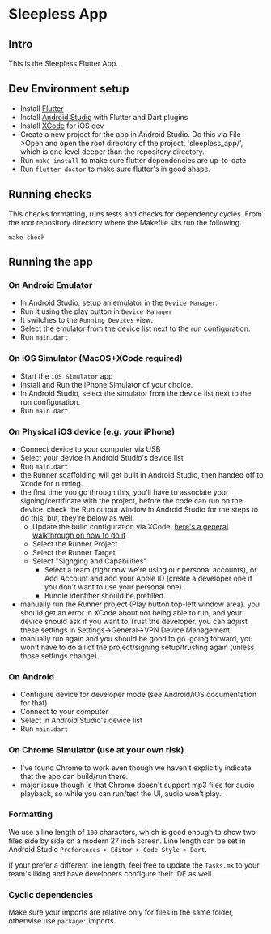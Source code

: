 # Sleepless App

## Intro

This is the Sleepless Flutter App.

## Dev Environment setup

* Install [Flutter](https://flutter.dev/)
* Install [Android Studio](https://developer.android.com/studio) with Flutter and Dart plugins
* Install [XCode](https://developer.apple.com/xcode/) for iOS dev
* Create a new project for the app in Android Studio. Do this via File->Open and open the root directory of the project, 'sleepless_app/', which is one level deeper than the repository directory.
* Run ``` make install ``` to make sure flutter dependencies are up-to-date
* Run ``` flutter doctor ``` to make sure flutter's in good shape.


## Running checks

This checks formatting, runs tests and checks for dependency cycles. From the root repository directory where the Makefile sits run the following.

```
make check
```

## Running the app

### On Android Emulator

* In Android Studio, setup an emulator in the `Device Manager`.
* Run it using the play button in `Device Manager`
* It switches to the `Running Devices` view.
* Select the emulator from the device list next to the run configuration.
* Run `main.dart`

### On iOS Simulator (MacOS+XCode required)

* Start the `iOS Simulator` app
* Install and Run the iPhone Simulator of your choice.
* In Android Studio, select the simulator from the device list next to the run configuration.
* Run `main.dart`

### On Physical iOS device (e.g. your iPhone)

* Connect device to your computer via USB
* Select your device in Android Studio's device list
* Run `main.dart`
* the Runner scaffolding will get built in Android Studio, then handed off to Xcode for running.
* the first time you go through this, you'll have to associate your signing/certificate with the project, before the code can run on the device. check the Run output window in Android Studio for the steps to do this, but, they're below as well.
  * Update the build configuration via XCode. [here's a general walkthrough on how to do it](https://developer.apple.com/documentation/Xcode/configuring-the-build-settings-of-a-target)
  * Select the Runner Project
  * Select the Runner Target
  * Select "Signging and Capabilities"
     * Select a team (right now we're using our personal accounts), or Add Account and add your Apple ID (create a developer one if you don't want to use your personal one).
     * Bundle identifier should be prefilled.
* manually run the Runner project (Play button top-left window area). you should get an error in XCode about not being able to run, and your device should ask if you want to Trust the developer. you can adjust these settings in Settings->General->VPN Device Management.
* manually run again and you should be good to go. going forward, you won't have to do all of the project/signing setup/trusting again (unless those settings change).
  

### On Android

* Configure device for developer mode (see Android/iOS documentation for that)
* Connect to your computer
* Select in Android Studio's device list
* Run `main.dart`

### On Chrome Simulator (use at your own risk)

* I've found Chrome to work even though we haven't explicitly indicate that the app can build/run there.
* major issue though is that Chrome doesn't support mp3 files for audio playback, so while you can run/test the UI, audio won't play.



### Formatting

We use a line length of `100` characters, which is good enough to show two files side by side on a modern 27 inch
screen.
Line length can be set in Android Studio `Preferences > Editor > Code Style > Dart`.

If your prefer a different line length, feel free to update the `Tasks.mk` to your team's liking
and have developers configure their IDE as well.

### Cyclic dependencies

Make sure your imports are relative only for files in the same folder, otherwise use `package:` imports.
